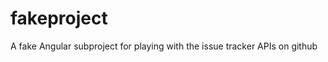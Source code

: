 fakeproject
===========

A fake Angular subproject for playing with the issue tracker APIs on github

